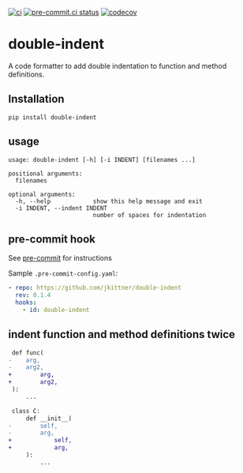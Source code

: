 [![ci](https://github.com/jkittner/double-indent/workflows/ci/badge.svg)](https://github.com/jkittner/double-indent/actions?query=workflow%3Aci)
[![pre-commit.ci status](https://results.pre-commit.ci/badge/github/jkittner/double-indent/master.svg)](https://results.pre-commit.ci/latest/github/jkittner/double-indent/master)
[![codecov](https://codecov.io/gh/jkittner/double-indent/branch/master/graph/badge.svg)](https://codecov.io/gh/jkittner/double-indent)

# double-indent

A code formatter to add double indentation to function and method definitions.

## Installation

`pip install double-indent`

## usage

```console
usage: double-indent [-h] [-i INDENT] [filenames ...]

positional arguments:
  filenames

optional arguments:
  -h, --help            show this help message and exit
  -i INDENT, --indent INDENT
                        number of spaces for indentation
```

## pre-commit hook

See [pre-commit](https://pre-commit.com) for instructions

Sample `.pre-commit-config.yaml`:

```yaml
- repo: https://github.com/jkittner/double-indent
  rev: 0.1.4
  hooks:
    - id: double-indent
```

## indent function and method definitions twice

```diff
 def func(
-    arg,
-    arg2,
+        arg,
+        arg2,
 ):
     ...
```

```diff
 class C:
     def __init__(
-        self,
-        arg,
+            self,
+            arg,
     ):
         ...
```
